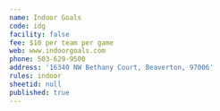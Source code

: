 ```yaml
---
name: Indoor Goals
code: idg
facility: false
fee: $10 per team per game
web: www.indoorgoals.com
phone: 503-629-9500
address: '16340 NW Bethany Court, Beaverton, 97006'
rules: indoor
sheetid: null
published: true
---
```

